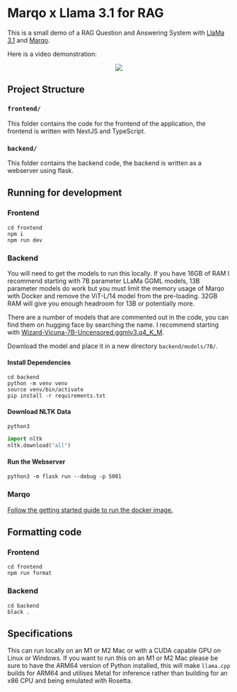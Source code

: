 # Marqo x Llama 3.1 for RAG

This is a small demo of a RAG Question and Answering System with [LlaMa 3.1](https://llama.meta.com/) and [Marqo](https://marqo.ai/). 

Here is a video demonstration:

<p align="center">
    <a><img src="https://github.com/ellie-sleightholm/marqo-llama3_1/raw/mainline/assets/marqo_llama3_1_demo.mp4.gif"></a>
</p>

## Project Structure

### `frontend/`

This folder contains the code for the frontend of the application, the frontend is written with NextJS and TypeScript.

### `backend/`

This folder contains the backend code, the backend is written as a webserver using flask.

## Running for development

### Frontend

```
cd frontend
npm i
npm run dev
```

### Backend

You will need to get the models to run this locally. If you have 16GB of RAM I recommend starting with 7B parameter LLaMa GGML models, 13B parameter models do work but you must limit the memory usage of Marqo with Docker and remove the ViT-L/14 model from the pre-loading. 32GB RAM will give you enough headroom for 13B or potentially more.

There are a number of models that are commented out in the code, you can find them on hugging face by searching the name. I recommend starting with [Wizard-Vicuna-7B-Uncensored.ggmlv3.q4_K_M](https://huggingface.co/TheBloke/Wizard-Vicuna-7B-Uncensored-GGML/tree/main).

Download the model and place it in a new directory `backend/models/7B/`.

#### Install Dependencies
```
cd backend
python -m venv venv
source venv/bin/activate
pip install -r requirements.txt
```

#### Download NLTK Data
```
python3
```
```python
import nltk
nltk.download("all")
```

#### Run the Webserver
```
python3 -m flask run --debug -p 5001
```

### Marqo

[Follow the getting started guide to run the docker image.](https://docs.marqo.ai/0.0.17/)


## Formatting code

### Frontend

```
cd frontend
npm run format
```

### Backend

```
cd backend
black .
```

## Specifications
This can run locally on an M1 or M2 Mac or with a CUDA capable GPU on Linux or Windows. If you want to run this on an M1 or M2 Mac please be sure to have the ARM64 version of Python installed, this will make `llama.cpp` builds for ARM64 and utilises Metal for inference rather than building for an x86 CPU and being emulated with Rosetta.